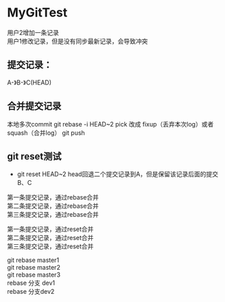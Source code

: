 # MyGitTest
用户2增加一条记录   
用户1修改记录，但是没有同步最新记录，会导致冲突

## 提交记录：
A-》B-》C(HEAD)
## 合并提交记录
本地多次commit
git rebase -i HEAD~2
pick 改成 fixup（丢弃本次log）或者squash（合并log）
git push

## git reset测试
- git reset HEAD~2
head回退二个提交记录到A，但是保留该记录后面的提交B、C

第一条提交记录，通过rebase合并  
第二条提交记录，通过rebase合并  
第三条提交记录，通过rebase合并  

第一条提交记录，通过reset合并  
第二条提交记录，通过reset合并  
第三条提交记录，通过reset合并  

git rebase master1  
git rebase master2  
git rebase master3  
rebase 分支 dev1  
rebase 分支dev2